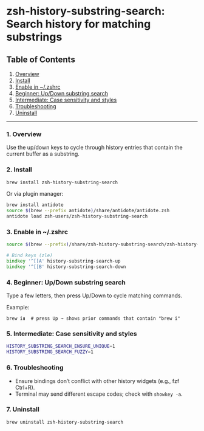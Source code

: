 # zsh-history-substring-search: Search history for matching substrings

## Table of Contents

1. [Overview](#1-overview)
2. [Install](#2-install)
3. [Enable in ~/.zshrc](#3-enable-in-zshrc)
4. [Beginner: Up/Down substring search](#4-beginner-updown-substring-search)
5. [Intermediate: Case sensitivity and styles](#5-intermediate-case-sensitivity-and-styles)
6. [Troubleshooting](#6-troubleshooting)
7. [Uninstall](#7-uninstall)

-----

### 1. Overview

Use the up/down keys to cycle through history entries that contain the current buffer as a substring.

### 2. Install

```bash
brew install zsh-history-substring-search
```

Or via plugin manager:

```zsh
brew install antidote
source $(brew --prefix antidote)/share/antidote/antidote.zsh
antidote load zsh-users/zsh-history-substring-search
```

### 3. Enable in ~/.zshrc

```zsh
source $(brew --prefix)/share/zsh-history-substring-search/zsh-history-substring-search.zsh

# Bind keys (zle)
bindkey '^[[A' history-substring-search-up
bindkey '^[[B' history-substring-search-down
```

### 4. Beginner: Up/Down substring search

Type a few letters, then press Up/Down to cycle matching commands.

Example:

```text
brew i▮  # press Up → shows prior commands that contain "brew i"
```

### 5. Intermediate: Case sensitivity and styles

```zsh
HISTORY_SUBSTRING_SEARCH_ENSURE_UNIQUE=1
HISTORY_SUBSTRING_SEARCH_FUZZY=1
```

### 6. Troubleshooting

- Ensure bindings don’t conflict with other history widgets (e.g., fzf Ctrl+R).
- Terminal may send different escape codes; check with `showkey -a`.

### 7. Uninstall

```bash
brew uninstall zsh-history-substring-search
```
